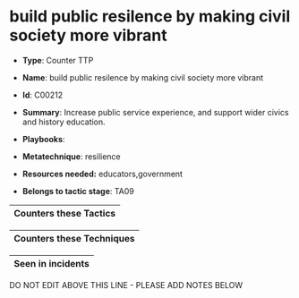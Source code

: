 # build public resilence by making civil society more vibrant

* **Type**: Counter TTP

* **Name**: build public resilence by making civil society more vibrant

* **Id**: C00212

* **Summary**: Increase public service experience, and support wider civics and history education.

* **Playbooks**: 

* **Metatechnique**: resilience

* **Resources needed:** educators,government

* **Belongs to tactic stage**: TA09


| Counters these Tactics |
| ---------------------- |



| Counters these Techniques |
| ------------------------- |



| Seen in incidents |
| ----------------- |


DO NOT EDIT ABOVE THIS LINE - PLEASE ADD NOTES BELOW